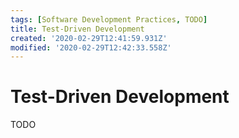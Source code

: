 ```yaml
---
tags: [Software Development Practices, TODO]
title: Test-Driven Development
created: '2020-02-29T12:41:59.931Z'
modified: '2020-02-29T12:42:33.558Z'
---
```


# Test-Driven Development

TODO
